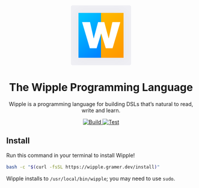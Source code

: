 <p align="center">
  <img src="website/home/assets/logo.svg">
</p>

<h1 align="center">
  The Wipple Programming Language
</h1>

<p align="center">
  Wipple is a programming language for building DSLs that’s natural to read, write and learn.
</p>

<p align="center">
  <a href="https://github.com/wipplelang/wipple/actions/workflows/build.yml">
    <img src="https://github.com/wipplelang/wipple/actions/workflows/build.yml/badge.svg" alt="Build">
  </a>
  <a href="https://github.com/wipplelang/wipple/actions/workflows/test.yml">
    <img src="https://github.com/wipplelang/wipple/actions/workflows/test.yml/badge.svg" alt="Test">
  </a>
</p>

## Install

Run this command in your terminal to install Wipple!

```bash
bash -c "$(curl -fsSL https://wipple.gramer.dev/install)"
```

Wipple installs to `/usr/local/bin/wipple`; you may need to use `sudo`.
